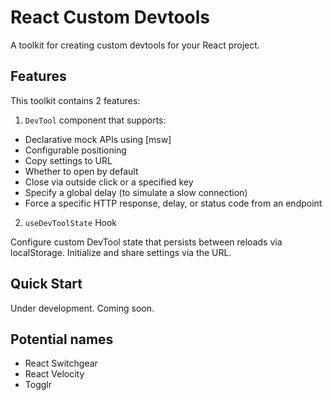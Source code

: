 # React Custom Devtools

A toolkit for creating custom devtools for your React project.

## Features

This toolkit contains 2 features:

1. `DevTool` component that supports:

- Declarative mock APIs using [msw]
- Configurable positioning
- Copy settings to URL
- Whether to open by default
- Close via outside click or a specified key
- Specify a global delay (to simulate a slow connection)
- Force a specific HTTP response, delay, or status code from an endpoint

2. `useDevToolState` Hook

Configure custom DevTool state that persists between reloads via localStorage. Initialize and share settings via the URL.

## Quick Start

Under development. Coming soon.

## Potential names

- React Switchgear
- React Velocity
- Togglr
